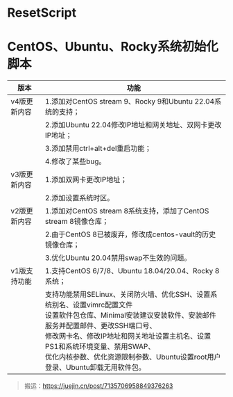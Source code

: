 # ResetScript
# CentOS、Ubuntu、Rocky系统初始化脚本

| **版本**     | **功能**                                                     |
| ------------ | ------------------------------------------------------------ |
| v4版更新内容 | 1.添加对CentOS stream 9、Rocky 9和Ubuntu 22.04系统的支持；   |
|              | 2.添加Ubuntu 22.04修改IP地址和网关地址、双网卡更改IP地址；   |
|              | 3.添加禁用ctrl+alt+del重启功能；                             |
|              | 4.修改了某些bug。                                            |
| v3版更新内容 | 1.添加双网卡更改IP地址；                                     |
|              | 2.添加设置系统时区。                                         |
| v2版更新内容 | 1.添加对CentOS stream 8系统支持，添加了CentOS stream 8镜像仓库； |
|              | 2.由于CentOS 8已被废弃，修改成centos-vault的历史镜像仓库；   |
|              | 3.优化Ubuntu 20.04禁用swap不生效的问题。                     |
| v1版支持功能 | 1.支持CentOS 6/7/8、Ubuntu 18.04/20.04、Rocky 8系统；        |
|              | 支持功能禁用SELinux、关闭防火墙、优化SSH、设置系统别名、设置vimrc配置文件<br />设置软件包仓库、Minimal安装建议安装软件、安装邮件服务并配置邮件、更改SSH端口号、<br />修改网卡名、修改IP地址和网关地址设置主机名、设置PS1和系统环境变量、禁用SWAP、<br />优化内核参数、优化资源限制参数、Ubuntu设置root用户登录、Ubuntu卸载无用软件包。 |



> 搬运：https://juejin.cn/post/7135706958849376263
